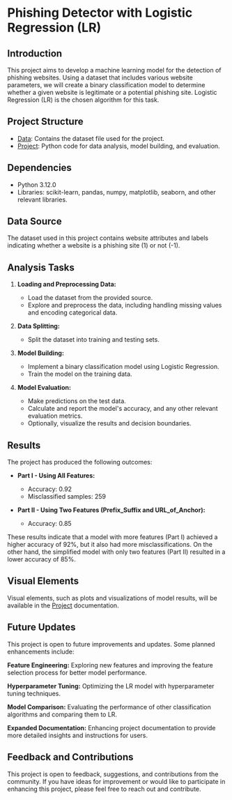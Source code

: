 # Phishing Detector with Logistic Regression (LR)

## Introduction

This project aims to develop a machine learning model for the detection of phishing websites. Using a dataset that includes various website parameters, we will create a binary classification model to determine whether a given website is legitimate or a potential phishing site. Logistic Regression (LR) is the chosen algorithm for this task.

## Project Structure

- [Data](https://github.com/djalmarodriguess/Machine_Learning_Curse_SimpliLearn/tree/master/Datasets): Contains the dataset file used for the project.
- [Project](https://github.com/djalmarodriguess/Machine_Learning_Curse_SimpliLearn/blob/master/Practice%20Project%20II/Pratict%20Project%20II.ipynb): Python code for data analysis, model building, and evaluation.

## Dependencies

- Python 3.12.0
- Libraries: scikit-learn, pandas, numpy, matplotlib, seaborn, and other relevant libraries.

## Data Source

The dataset used in this project contains website attributes and labels indicating whether a website is a phishing site (1) or not (-1).

## Analysis Tasks

1. **Loading and Preprocessing Data:**
   - Load the dataset from the provided source.
   - Explore and preprocess the data, including handling missing values and encoding categorical data.

2. **Data Splitting:**
   - Split the dataset into training and testing sets.

3. **Model Building:**
   - Implement a binary classification model using Logistic Regression.
   - Train the model on the training data.

4. **Model Evaluation:**
   - Make predictions on the test data.
   - Calculate and report the model's accuracy, and any other relevant evaluation metrics.
   - Optionally, visualize the results and decision boundaries.

## Results

The project has produced the following outcomes:

- **Part I - Using All Features:**
  - Accuracy: 0.92
  - Misclassified samples: 259

- **Part II - Using Two Features (Prefix_Suffix and URL_of_Anchor):**
  - Accuracy: 0.85

These results indicate that a model with more features (Part I) achieved a higher accuracy of 92%, but it also had more misclassifications. On the other hand, the simplified model with only two features (Part II) resulted in a lower accuracy of 85%.

## Visual Elements
Visual elements, such as plots and visualizations of model results, will be available in the [Project](https://github.com/djalmarodriguess/Machine_Learning_Curse_SimpliLearn/blob/master/Practice%20Project%20II/Pratict%20Project%20II.ipynb) documentation.

## Future Updates
This project is open to future improvements and updates. Some planned enhancements include:

**Feature Engineering:** Exploring new features and improving the feature selection process for better model performance.

**Hyperparameter Tuning:** Optimizing the LR model with hyperparameter tuning techniques.

**Model Comparison:** Evaluating the performance of other classification algorithms and comparing them to LR.

**Expanded Documentation:** Enhancing project documentation to provide more detailed insights and instructions for users.

## Feedback and Contributions
This project is open to feedback, suggestions, and contributions from the community. If you have ideas for improvement or would like to participate in enhancing this project, please feel free to reach out and contribute.
